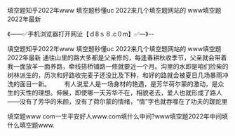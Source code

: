 填空题知乎2022年www
填空题秒懂uc
2022来几个填空题网站的
www填空题2022年最新


《——✅手机浏览器打开网沚【ｄ8ｓ８.c０m】✅—》--

填空题知乎2022年www
填空题秒懂uc
2022来几个填空题网站的
www填空题2022年最新
通往山里的路大多都是父亲修的，每逢春耕秋收季节，父亲就会带着我一面放羊一面养路，牵线搭桥铺路一修就要近一个月。沟里的水即是咱们捡柴的树林派生的，历次和好路收完麦子还没比及下种，和好的路就会被夏日几场暴雨冲洗的面目一新。
　　有人说爱人是一场身材的艳遇，是芳华荷尔蒙的激动，是众生的天性的理想。伸展，即使哪一天芳华不在，相貌老去，爱人也就形成了路人——没有了芳华的朱颜，没有了荷尔蒙的情绪，“情”字也就吞噬在了功夫的蹉跎里





填空题www com一生平安好人www.com填什么中间?www填空题2022年中间填什么填空题www.

